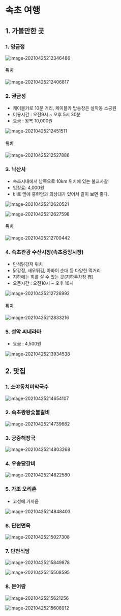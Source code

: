 # 속초 여행



## 1. 가볼만한 곳



### 1. 영금정

![image-20210425212346486](../Images/sokcho/sokcho1.png)

#### 위치

![image-20210425212406817](../Images/sokcho/sokcho2.png)



### 2. 권금성

- 케이블카로 10분 거리, 케이블카 탑승장은 설악동 소공원
- 이용시간 : 오전9시 ~ 오후 5시 30분
- 요금 : 왕복 10,000원

![image-20210425212451511](../Images/sokcho/sokcho3.png)

#### 위치

![image-20210425212527886](../Images/sokcho/sokcho4.png)



### 3. 낙산사

- 속초시내에서 남쪽으로 10km 위치에 있는 불교사찰
- 입장료: 4,000원
- 바로 옆에 홍련암과 의상대가 있어서 같이 보면 좋다.

![image-20210425212620521](../Images/sokcho/sokcho5.png)

![image-20210425212627598](../Images/sokcho/sokcho6.png)

#### 위치

![image-20210425212700442](../Images/sokcho/sokcho7.png)



### 4. 속초관광 수산시장(속초중앙시장)

- 만석닭강저 위치
- 닭강정, 새우튀김, 아바이 순대 등 다양한 먹거리
- 지하에는 회를 살 수 있는 곳(지하주차장 有)
- 오픈시간 : 오전10시 ~ 오후 10시

![image-20210425212726992](../Images/sokcho/sokcho8.png)

#### 위치

![image-20210425212833216](../Images/sokcho/sokcho9.png)



### 5. 설악 씨네라마

- 요금 : 4,500원

![image-20210425213934538](../Images/sokcho/sokcho10.png)



## 2. 맛집



### 1. 소야동치미막국수

![image-20210425214654107](../Images/sokcho/sokcho11.png)



### 2. 속초왕왕숯불갈비

![image-20210425214739682](../Images/sokcho/sokcho12.png)



### 3. 궁중해장국

![image-20210425214803268](../Images/sokcho/sokcho13.png)



### 4. 우송닭갈비

![image-20210425214822580](../Images/sokcho/sokcho14.png)



### 5. 가조 오리촌

- 고성에 가까움

![image-20210425214848403](../Images/sokcho/sokcho15.png)



### 6. 단천면옥

![image-20210425215027308](../Images/sokcho/sokcho16.png)



### 7. 단천식당

![image-20210425215849878](../Images/sokcho/sokcho17.png)

![image-20210425215508595](../Images/sokcho/sokcho20.png)



### 8. 문어랑

![image-20210425215621256](../Images/sokcho/sokcho18.png)

![image-20210425215608912](../Images/sokcho/sokcho19.png)